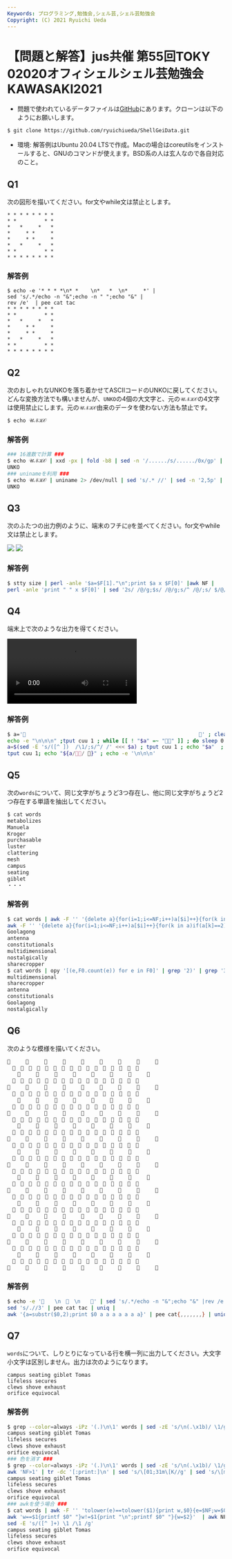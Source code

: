 ```yaml
---
Keywords: プログラミング,勉強会,シェル芸,シェル芸勉強会
Copyright: (C) 2021 Ryuichi Ueda
---
```


# 【問題と解答】jus共催 第55回TOKY 02020オフィシェルシェル芸勉強会KAWASAKI2021

* 問題で使われているデータファイルは[GitHub](https://github.com/ryuichiueda/ShellGeiData/tree/master/vol.55)にあります。クローンは以下のようにお願いします。

```bash
$ git clone https://github.com/ryuichiueda/ShellGeiData.git
```

* 環境: 解答例はUbuntu 20.04 LTSで作成。Macの場合はcoreutilsをインストールすると、GNUのコマンドが使えます。BSD系の人は玄人なので各自対応のこと。

## Q1

次の図形を描いてください。for文やwhile文は禁止とします。

```
* * * * * * * *
* *         * *
*   *     *   *
*     * *     *
*     * *     *
*   *     *   *
* *         * *
* * * * * * * *
```

### 解答例

```
$ echo -e '* * * *\n* *    \n*   *  \n*     *' |
sed 's/.*/echo -n "&";echo -n " ";echo "&" |
rev /e'  | pee cat tac
* * * * * * * *
* *         * *
*   *     *   *
*     * *     *
*     * *     *
*   *     *   *
* *         * *
* * * * * * * *
```

## Q2

次のおしゃれなUNKOを落ち着かせてASCIIコードのUNKOに戻してください。どんな変換方法でも構いませんが、`UNKO`の4個の大文字と、元の`𝒰𝒩𝒦𝒪`の4文字は使用禁止にします。元の`𝒰𝒩𝒦𝒪`由来のデータを使わない方法も禁止です。

```bash
$ echo 𝒰𝒩𝒦𝒪 
```

### 解答例

```bash
### 16進数で計算 ###
$ echo 𝒰𝒩𝒦𝒪 | xxd -px | fold -b8 | sed -n '/....../s/....../0x/gp' | mawk '{printf("%02x",$1 - 91)}' | xxd -r -p | awk 4
UNKO
### uninameを利用 ###
$ echo 𝒰𝒩𝒦𝒪 | uniname 2> /dev/null | sed 's/.* //' | sed -n '2,5p' | paste -sd ''
UNKO
```

## Q3

次のふたつの出力例のように、端末のフチに`@`を並べてください。for文やwhile文は禁止とします。

![](ex1.png)
![](ex2.png)

### 解答例

```bash
$ stty size | perl -anle '$a=$F[1]."\n";print $a x $F[0]' |awk NF |
perl -anle 'print " " x $F[0]' | sed '2s/ /@/g;$s/ /@/g;s/^ /@/;s/ $/@/'
```


## Q4 

端末上で次のような出力を得てください。

![](/posts/shellgei_55/annihilation.mp4)

### 解答例

```bash
$ a='💩                                                        💩' ; clear;
echo -e "\n\n\n" ;tput cuu 1 ; while [[ ! "$a" =~ "💩💩" ]] ; do sleep 0.2;
a=$(sed -E 's/([^ ])  /\1/;s/^/ /' <<< $a) ; tput cuu 1 ; echo "$a"  ; done;
tput cuu 1; echo "${a/💩💩/ 🍣}" ; echo -e '\n\n\n'
```

## Q5

次の`words`について、同じ文字がちょうど3つ存在し、他に同じ文字がちょうど2つ存在する単語を抽出してください。

```bash
$ cat words 
metabolizes
Manuela
Kroger
purchasable
luster
clattering
mesh
campus
seating
giblet
・・・
```

### 解答例

```bash
$ cat words | awk -F '' '{delete a}{for(i=1;i<=NF;i++)a[$i]++}{for(k in a)if(a[k]==3)print $0}' |
awk -F '' '{delete a}{for(i=1;i<=NF;i++)a[$i]++}{for(k in a)if(a[k]==2)print $0}' | sort -u
Goolagong
antenna
constitutionals
multidimensional
nostalgically
sharecropper
$ cat words | opy '[(e,F0.count(e)) for e in F0]' | grep '2)' | grep '3)' | tr -dc 'a-zA-Z\n'
multidimensional
sharecropper
antenna
constitutionals
Goolagong
nostalgically
```

## Q6 

次のような模様を描いてください。

```bash
💩　　　💩　　　💩　　　💩　　　💩　　　💩　　　💩　　　💩　　　💩
　💩　💩　💩　💩　💩　💩　💩　💩　💩　💩　💩　💩　💩　💩　💩　💩　
　　💩　　　💩　　　💩　　　💩　　　💩　　　💩　　　💩　　　💩　　
　💩　💩　💩　💩　💩　💩　💩　💩　💩　💩　💩　💩　💩　💩　💩　💩　
💩　　　💩　　　💩　　　💩　　　💩　　　💩　　　💩　　　💩　　　💩
　💩　💩　💩　💩　💩　💩　💩　💩　💩　💩　💩　💩　💩　💩　💩　💩　
　　💩　　　💩　　　💩　　　💩　　　💩　　　💩　　　💩　　　💩　　
　💩　💩　💩　💩　💩　💩　💩　💩　💩　💩　💩　💩　💩　💩　💩　💩　
💩　　　💩　　　💩　　　💩　　　💩　　　💩　　　💩　　　💩　　　💩
　💩　💩　💩　💩　💩　💩　💩　💩　💩　💩　💩　💩　💩　💩　💩　💩　
　　💩　　　💩　　　💩　　　💩　　　💩　　　💩　　　💩　　　💩　　
　💩　💩　💩　💩　💩　💩　💩　💩　💩　💩　💩　💩　💩　💩　💩　💩　
💩　　　💩　　　💩　　　💩　　　💩　　　💩　　　💩　　　💩　　　💩
　💩　💩　💩　💩　💩　💩　💩　💩　💩　💩　💩　💩　💩　💩　💩　💩　
　　💩　　　💩　　　💩　　　💩　　　💩　　　💩　　　💩　　　💩　　
　💩　💩　💩　💩　💩　💩　💩　💩　💩　💩　💩　💩　💩　💩　💩　💩　
💩　　　💩　　　💩　　　💩　　　💩　　　💩　　　💩　　　💩　　　💩
　💩　💩　💩　💩　💩　💩　💩　💩　💩　💩　💩　💩　💩　💩　💩　💩　
　　💩　　　💩　　　💩　　　💩　　　💩　　　💩　　　💩　　　💩　　
　💩　💩　💩　💩　💩　💩　💩　💩　💩　💩　💩　💩　💩　💩　💩　💩　
💩　　　💩　　　💩　　　💩　　　💩　　　💩　　　💩　　　💩　　　💩
　💩　💩　💩　💩　💩　💩　💩　💩　💩　💩　💩　💩　💩　💩　💩　💩　
　　💩　　　💩　　　💩　　　💩　　　💩　　　💩　　　💩　　　💩　　
　💩　💩　💩　💩　💩　💩　💩　💩　💩　💩　💩　💩　💩　💩　💩　💩　
💩　　　💩　　　💩　　　💩　　　💩　　　💩　　　💩　　　💩　　　💩
　💩　💩　💩　💩　💩　💩　💩　💩　💩　💩　💩　💩　💩　💩　💩　💩　
　　💩　　　💩　　　💩　　　💩　　　💩　　　💩　　　💩　　　💩　　
　💩　💩　💩　💩　💩　💩　💩　💩　💩　💩　💩　💩　💩　💩　💩　💩　
💩　　　💩　　　💩　　　💩　　　💩　　　💩　　　💩　　　💩　　　💩
　💩　💩　💩　💩　💩　💩　💩　💩　💩　💩　💩　💩　💩　💩　💩　💩　
　　💩　　　💩　　　💩　　　💩　　　💩　　　💩　　　💩　　　💩　　
　💩　💩　💩　💩　💩　💩　💩　💩　💩　💩　💩　💩　💩　💩　💩　💩　
💩　　　💩　　　💩　　　💩　　　💩　　　💩　　　💩　　　💩　　　💩
```

### 解答例


```bash
$ echo -e '💩　　\n　💩　\n　　💩' | sed 's/.*/echo -n "&";echo "&" |rev /e' |
sed 's/.//3' | pee cat tac | uniq |
awk '{a=substr($0,2);print $0 a a a a a a a}' | pee cat{,,,,,,,} | uniq
```



## Q7

`words`について、しりとりになっている行を横一列に出力してください。大文字小文字は区別しません。出力は次のようになります。

```
campus seating giblet Tomas
lifeless secures
clews shove exhaust
orifice equivocal
```


### 解答例


```bash
$ grep --color=always -iPz '(.)\n\1' words | sed -zE 's/\n(.\x1b)/ \1/g'  | awk 'NF>1'
campus seating giblet Tomas
lifeless secures
clews shove exhaust
orifice equivocal
### 色を消す ###
$ grep --color=always -iPz '(.)\n\1' words | sed -zE 's/\n(.\x1b)/ \1/g'  |
awk 'NF>1' | tr -dc '[:print:]\n' | sed 's/\[01;31m\[K//g' | sed 's/\[m\[K//g'
campus seating giblet Tomas
lifeless secures
clews shove exhaust
orifice equivocal
### awkを使う場合 ###
$ cat words | awk -F '' 'tolower(e)==tolower($1){print w,$0}{e=$NF;w=$0}' |
awk 'w==$1{printf $0" "}w!=$1{print "\n";printf $0" "}{w=$2}'  | awk NF |
sed -E 's/([^ ]+) \1 /\1 /g'
campus seating giblet Tomas
lifeless secures
clews shove exhaust
orifice equivocal
```

